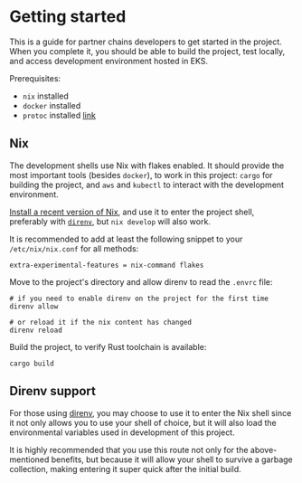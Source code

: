 # Getting started

This is a guide for partner chains developers to get started in the project. When you complete it, you should be able to build the project, test locally, and access development environment hosted in EKS.

Prerequisites:
* `nix` installed
* `docker` installed
* `protoc` installed [link](https://google.github.io/proto-lens/installing-protoc.html)

## Nix

The development shells use Nix with flakes enabled. It should provide the most
important tools (besides `docker`), to work in this project: `cargo` for
building the project, and `aws` and `kubectl` to interact with the development
environment.

[Install a recent version of Nix](https://zero-to-nix.com/start/install), and
use it to enter the project shell, preferably with [`direnv`](#direnv-support),
but `nix develop` will also work.

It is recommended to add at least the following snippet to your
`/etc/nix/nix.conf` for all methods:
```
extra-experimental-features = nix-command flakes
```


Move to the project's directory and allow direnv to read the `.envrc` file:
```
# if you need to enable direnv on the project for the first time
direnv allow

# or reload it if the nix content has changed
direnv reload
```

Build the project, to verify Rust toolchain is available:
```
cargo build
```


## Direnv support

For those using [direnv](https://direnv.net/), you may choose to use it to enter
the Nix shell since it not only allows you to use your shell of choice, but it
will also load the environmental variables used in development of this project.

It is highly recommended that you use this route not only for the
above-mentioned benefits, but because it will allow your shell to survive a
garbage collection, making entering it super quick after the initial build.
